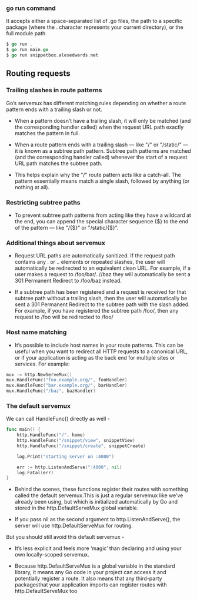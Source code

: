 ### go run command

It accepts either a space-separated list of .go files, the path to a specific package (where the . character represents your current directory), or the full module path.

```go
$ go run .
$ go run main.go
$ go run snippetbox.alexedwards.net
```

## Routing requests

### Trailing slashes in route patterns

Go’s servemux has different matching rules depending on whether a route pattern ends with a trailing slash or not.

- When a pattern doesn’t have a trailing slash, it will only be matched (and the corresponding handler called) when the request URL path exactly matches the pattern in full.

- When a route pattern ends with a trailing slash — like "/" or "/static/" — it is known as a subtree path pattern. Subtree path patterns are matched (and the corresponding handler called) whenever the start of a request URL path matches the subtree path.

- This helps explain why the "/" route pattern acts like a catch-all. The pattern essentially means match a single slash, followed by anything (or nothing at all).

### Restricting subtree paths

- To prevent subtree path patterns from acting like they have a wildcard at the end, you can append the special character sequence {$} to the end of the pattern — like "/{$}" or "/static/{$}".

### Additional things about servemux

- Request URL paths are automatically sanitized. If the request path contains any . or .. elements or repeated slashes, the user will automatically be redirected to an equivalent clean URL. For example, if a user makes a request to /foo/bar/..//baz they will automatically be sent a 301 Permanent Redirect to /foo/baz instead.

- If a subtree path has been registered and a request is received for that subtree path without a trailing slash, then the user will automatically be sent a 301 Permanent Redirect to the subtree path with the slash added. For example, if you have registered the subtree path /foo/, then any request to /foo will be redirected to /foo/

### Host name matching

- It’s possible to include host names in your route patterns. This can be useful when you want to redirect all HTTP requests to a canonical URL, or if your application is acting as the back end for multiple sites or services. For example:

```go
mux := http.NewServeMux()
mux.HandleFunc("foo.example.org/", fooHandler)
mux.HandleFunc("bar.example.org/", barHandler)
mux.HandleFunc("/baz", bazHandler)
```

### The default servemux

We can call HandleFunc() directly as well -

```go
func main() {
    http.HandleFunc("/", home)
    http.HandleFunc("/snippet/view", snippetView)
    http.HandleFunc("/snippet/create", snippetCreate)

    log.Print("starting server on :4000")

    err := http.ListenAndServe(":4000", nil)
    log.Fatal(err)
}
```

- Behind the scenes, these functions register their routes with something called the default servemux.This is just a regular servemux like we’ve already been using, but which is initialized automatically by Go and stored in the http.DefaultServeMux global variable.

- If you pass nil as the second argument to http.ListenAndServe(), the server will use http.DefaultServeMux for routing.

But you should still avoid this default servemux -

- It’s less explicit and feels more ‘magic’ than declaring and using your own locally-scoped
  servemux.

- Because http.DefaultServeMux is a global variable in the standard library, it means any Go code in your project can access it and potentially register a route. It also means that any third-party packagesthat your application imports can register routes with http.DefaultServeMux too

##
